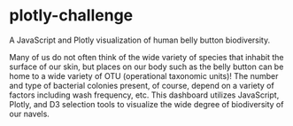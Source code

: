 # plotly-challenge

A JavaScript and Plotly visualization of human belly button biodiversity.

Many of us do not often think of the wide variety of species that inhabit the surface of our skin, but places on our body such as the belly button can be home to a wide variety of OTU (operational taxonomic units)! The number and type of bacterial colonies present, of course, depend on a variety of factors including wash frequency, etc. This dashboard utilizes JavaScript, Plotly, and D3 selection tools to visualize the wide degree of biodiversity of our navels.
